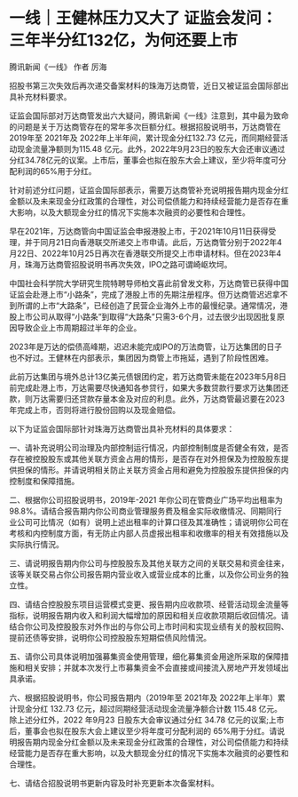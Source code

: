 

# 一线｜王健林压力又大了 证监会发问：三年半分红132亿，为何还要上市

腾讯新闻《一线》 作者 厉海

招股书第三次失效后再次递交备案材料的珠海万达商管，近日又被证监会国际部出具补充材料要求。

证监会国际部对万达商管发出六大疑问，腾讯新闻《一线》注意到，其中最为致命的问题是关于万达商管存在的常年多次巨额分红。根据招股说明书，万达商管在2019年至
2021年及 2022年上半年间，累计现金分红132.73 亿元，而同期经营活动现金流量净额则为115.48
亿元。此外，2022年9月23日的股东大会还审议通过分红34.78亿元的议案。上市后，董事会也拟在股东大会上建议，至少将年度可分配利润的65%用于分红。

针对前述分红问题，证监会国际部表示，需要万达商管补充说明报告期内现金分红金额以及未来现金分红政策的合理性，对公司偿债能力和持续经营能力是否存在重大影响，以及大额现金分红的情况下实施本次融资的必要性和合理性。

早在2021年，万达商管向中国证监会申报港股上市，于2021年10月11日获得受理，并于同月21日向香港联交所递交上市申请。此后，万达商管分别于2022年4月22日、2022年10月25日再次在香港联交所提交上市申请材料。但在2023年4月，珠海万达商管招股说明书再次失效，IPO之路可谓崎岖坎坷。

中国社会科学院大学研究生院特聘导师柏文喜此前曾发文称，万达商管已获得中国证监会赴港上市“小路条”，完成了港股上市的先期注册程序。但万达商管迟迟拿不到所谓的上市“大路条”，已经创造了民营企业海外上市的最慢纪录。通常情况，港股上市公司从取得“小路条”到取得“大路条”只需3-6个月，过去很少出现因批复原因导致企业上市周期超过半年的企业。

2023年是万达的偿债高峰期，迟迟未能完成IPO的万法商管，让万达集团的日子也不好过。王健林在内部表示，集团因为商管上市拖延，遇到了阶段性困难。

此前万达集团与境外总计13亿美元债银团约定，若万达商管未能在2023年5月8日前完成赴港上市，万达需要尽快通知各参贷行，如果大多数贷款行要求万达集团还款，则万达需要归还贷款存量本金及对应的利息。此外，万达商管最迟要在2023年完成上市，否则将进行股份回购以及现金赔偿。

以下为证监会国际部针对珠海万达商管出具补充材料的具体要求：

一、请补充说明公司治理及内部控制运行情况，内部控制制度是否健全有效，是否存在被控股股东或其他关联方资金占用的情形，是否存在对外担保及为控股股东提供担保的情形。并请说明相关防止关联方资金占用和避免为控股股东提供担保的内控制度和保障措施。

二、根据你公司招股说明书，2019年-2021
年你公司在管商业广场平均出租率为98.8%。请结合报告期内你公司商业管理服务费及租金实际收缴情况、同期同行业公司可比情况（如有）说明上述出租率的计算口径及其准确性；请说明你公司在考核和内控制度方面，有无防止内部人员虚报出租率和收缴率的相关有效措施以及实际执行情況。

三、请说明报告期内你公司与控股股东及其他关联方之间的关联交易和资金往来，该等关联交易占你公司报告期内营业收入或营业成本的比重，以及你公司业务的独立性。

四、请结合控股股东项目运营模式变更、报告期内应收款项、经菅活动现金流量等指标，说明报告期内收入和利润大幅增加的原因和相关应收款项期后收回情况。请结合你公司及控股股东对外作出的与你公司上市时间和实现业绩有关的股权回购、提前还债等安排，说明你公司控股股东短期偿债风险情況。

五、请你公司具体说明加强募集资金使用管理，细化募集资金用途所采取的保障措施和相关安排；并就本次发行上市募集资金不会直接或间接流入房地产开发领域出具承诺。

六、根据招股说明书，你公司报告期内（2019年至 2021年及 2022年上半年）累计现金分红 132.73 亿元，超过同期经营活动现金流量净额合计数
115.48 亿元。除上述分红外，2022 年9月23 日股东大会审议通过分红 34.78
亿元的议案;上市后，董事会也拟在股东大会上建议至少将年度可分配利润的
65%用于分红。请说明报告期内现金分红金额以及未来现金分红政策的合理性，对公司偿债能力和持续经营能力是否存在重大影响，以及大额现金分红的情况下实施本次融资的必要性和合理性。

七、请结合招股说明书更新内容及时补充更新本次备案材料。

